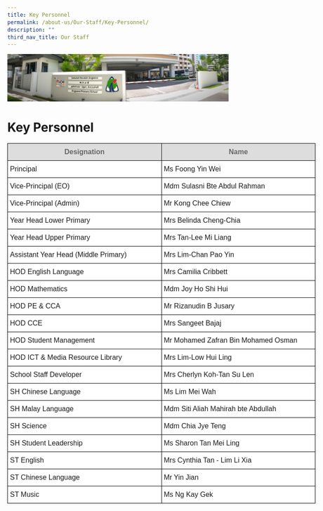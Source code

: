 ```yaml
---
title: Key Personnel
permalink: /about-us/Our-Staff/Key-Personnel/
description: ""
third_nav_title: Our Staff
---
```

![](/images/About%20Us.jpg)

Key Personnel
=============

<style type="text/css">
.tg  {border-collapse:collapse;border-spacing:0;}
.tg td{border-color:black;border-style:solid;border-width:1px;font-family:Arial, sans-serif;font-size:14px;
  overflow:hidden;padding:10px 5px;word-break:normal;}
.tg th{border-color:black;border-style:solid;border-width:1px;font-family:Arial, sans-serif;font-size:14px;
  font-weight:normal;overflow:hidden;padding:10px 5px;word-break:normal;}
.tg .tg-bn2v{background-color:#DDD;color:#666;font-size:16px;font-weight:bold;text-align:center;vertical-align:top}
.tg .tg-hsqg{background-color:#FFF;font-size:16px;text-align:left;vertical-align:middle}
</style>
<table class="tg" style="undefined;table-layout: fixed; width: 702px">
<colgroup>
<col style="width: 351px">
<col style="width: 351px">
</colgroup>
<thead>
  <tr>
    <th class="tg-bn2v">Designation</th>
    <th class="tg-bn2v">Name</th>
  </tr>
</thead>
<tbody>
  <tr>
    <td class="tg-hsqg">Principal</td>
    <td class="tg-hsqg">Ms Foong Yin Wei</td>
  </tr>
  <tr>
    <td class="tg-hsqg">Vice-Principal (EO)</td>
    <td class="tg-hsqg">Mdm Sulasni Bte Abdul Rahman</td>
  </tr>
  <tr>
    <td class="tg-hsqg">Vice-Principal (Admin)</td>
    <td class="tg-hsqg">Mr Kong Chee Chiew</td>
  </tr>
  <tr>
    <td class="tg-hsqg">Year Head Lower Primary</td>
    <td class="tg-hsqg">Mrs Belinda Cheng-Chia</td>
  </tr>
  <tr>
    <td class="tg-hsqg">Year Head Upper Primary</td>
    <td class="tg-hsqg">Mrs Tan-Lee Mi Liang</td>
  </tr>
  <tr>
    <td class="tg-hsqg">Assistant Year Head (Middle Primary)</td>
    <td class="tg-hsqg">Mrs Lim-Chan Pao Yin</td>
  </tr>
  <tr>
    <td class="tg-hsqg">HOD English Language</td>
    <td class="tg-hsqg">Mrs Camilia Cribbett</td>
  </tr>
  <tr>
    <td class="tg-hsqg">HOD Mathematics</td>
    <td class="tg-hsqg">Mdm Joy Ho Shi Hui</td>
  </tr>
  <tr>
    <td class="tg-hsqg">HOD PE &amp; CCA</td>
    <td class="tg-hsqg">Mr Rizanudin B Jusary</td>
  </tr>
  <tr>
    <td class="tg-hsqg">HOD CCE</td>
    <td class="tg-hsqg">Mrs Sangeet Bajaj</td>
  </tr>
  <tr>
    <td class="tg-hsqg">HOD Student Management</td>
    <td class="tg-hsqg">Mr Mohamed Zafran Bin Mohamed Osman</td>
  </tr>
  <tr>
    <td class="tg-hsqg">HOD ICT &amp; Media Resource Library</td>
    <td class="tg-hsqg">Mrs Lim-Low Hui Ling</td>
  </tr>
  <tr>
    <td class="tg-hsqg">School Staff Developer</td>
    <td class="tg-hsqg">Mrs Cherlyn Koh-Tan Su Len</td>
  </tr>
  <tr>
    <td class="tg-hsqg">SH Chinese Language</td>
    <td class="tg-hsqg">Ms Lim Mei Wah</td>
  </tr>
  <tr>
    <td class="tg-hsqg">SH Malay Language</td>
    <td class="tg-hsqg">Mdm Siti Aliah Mahirah bte Abdullah</td>
  </tr>
  <tr>
    <td class="tg-hsqg">SH Science</td>
    <td class="tg-hsqg">Mdm Chia Jye Teng</td>
  </tr>
    <tr>
    <td class="tg-hsqg">SH Student Leadership</td>
    <td class="tg-hsqg">Ms Sharon Tan Mei Ling</td>
  </tr>
  <tr>
    <td class="tg-hsqg">ST English</td>
    <td class="tg-hsqg">Mrs Cynthia Tan - Lim Li Xia</td>
  </tr>
  <tr>
    <td class="tg-hsqg">ST Chinese Language</td>
    <td class="tg-hsqg">Mr Yin Jian</td>
  </tr>
  <tr>
    <td class="tg-hsqg">ST Music</td>
    <td class="tg-hsqg">Ms Ng Kay Gek</td>
  </tr>
</tbody>
</table>